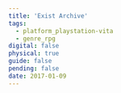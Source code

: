 ```yaml
---
title: 'Exist Archive'
tags:
  - platform_playstation-vita
  - genre_rpg
digital: false
physical: true
guide: false
pending: false
date: 2017-01-09
---
```

